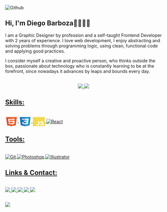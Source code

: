 ![Github](https://user-images.githubusercontent.com/73412079/157743343-5b0ec245-f639-4403-89ea-912542bbe92b.jpg)

## Hi, I'm Diego Barboza👋🏻👨‍💻

I am a Graphic Designer by profession and a self-taught Frontend Developer with 2 years of experience. I love web development, I enjoy abstracting and solving problems through programming logic, using clean, functional code and applying good practices.

I consider myself a creative and proactive person, who thinks outside the box, passionate about technology who is constantly learning to be at the forefront, since nowadays it advances by leaps and bounds every day. <br><br>

<div align="center">
  <a href="https://github.com/barbozadiego">
  <img height="160em" src="https://github-readme-stats.vercel.app/api?username=barbozadiego&show_icons=true&theme=blue-green&include_all_commits=true&count_private=true"/>
  <img height="160em" src="https://github-readme-stats.vercel.app/api/top-langs/?username=barbozadiego&layout=compact&langs_count=7&theme=blue-green"/>
</div>

## Skills:
<br>
<div>
  <img align="center" title="HTML5" alt="HTML" height="30" width="40" src="https://raw.githubusercontent.com/devicons/devicon/master/icons/html5/html5-original.svg">
  <img align="center" title="CSS" alt="CSS" height="30" width="40" src="https://raw.githubusercontent.com/devicons/devicon/master/icons/css3/css3-original.svg">
  <img align="center" title="JavaScript" alt="Js" height="30" width="40" src="https://raw.githubusercontent.com/devicons/devicon/master/icons/javascript/javascript-plain.svg">
  <img align="center" title="React" alt="React" height="30" width="40" src="https://cdn.jsdelivr.net/gh/devicons/devicon/icons/react/react-original.svg">
</div>

## Tools:
<br>
<div>
  <img align="center" title="Git" alt="Git" height="30" width="40" src="https://cdn.jsdelivr.net/gh/devicons/devicon/icons/git/git-original.svg" />
  <img align="center" title="Photoshop" alt="Photoshop" height="30" width="40" src="https://cdn.jsdelivr.net/gh/devicons/devicon/icons/photoshop/photoshop-plain.svg" />
  <img align="center" title="Illustrator" alt="Illustrator" height="30" width="40" src="https://cdn.jsdelivr.net/gh/devicons/devicon/icons/illustrator/illustrator-plain.svg" />
</div> 
  
## Links & Contact:
<br>
<div> 
  <a href="https://barbozadiego.com" target="_blank">
    <img src="https://img.shields.io/badge/-Website-39e09b?style=for-the-badge&logo=linktree&logoColor=white" target="_blank">
  </a>
  <a href="https://www.linkedin.com/in/barbozadiego" target="_blank">
    <img src="https://img.shields.io/badge/-LinkedIn-0077B5?style=for-the-badge&logo=linkedin&logoColor=white" target="_blank">
  </a> 
  <a href="https://www.instagram.com/barbozadiego_dev" target="_blank">
    <img src="https://img.shields.io/badge/-Instagram-E4405F?style=for-the-badge&logo=instagram&logoColor=white" target="_blank">
  </a>
  <a href="https://twitter.com/barbozadiego_" target="_blank">
    <img src="https://img.shields.io/badge/-Twitter-1DA1F2?style=for-the-badge&logo=twitter&logoColor=white" target="_blank">
  </a>
   <a href = "mailto:diegojose1994@gmail.com">
   <img src="https://img.shields.io/badge/-Gmail-%23333?style=for-the-badge&logo=gmail&logoColor=white" target="_blank">
  </a>
</div>

## 

 <img src="https://github.com/barbozadiego/barbozadiego/blob/output/github-contribution-grid-snake.svg" />

